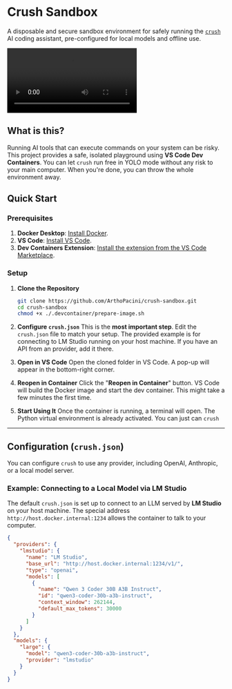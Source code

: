 
# Crush Sandbox

A disposable and secure sandbox environment for safely running the [`crush`](https://github.com/charmbracelet/crush) AI coding assistant, pre-configured for local models and offline use.

![](crush-sandbox.mp4)

## What is this?

Running AI tools that can execute commands on your system can be risky. This project provides a safe, isolated playground using **VS Code Dev Containers**. You can let `crush` run free in YOLO mode without any risk to your main computer. When you're done, you can throw the whole environment away.

## Quick Start

### Prerequisites

1.  **Docker Desktop**: [Install Docker](https://www.docker.com/products/docker-desktop/).
2.  **VS Code**: [Install VS Code](https://code.visualstudio.com/).
3.  **Dev Containers Extension**: [Install the extension from the VS Code Marketplace](https://marketplace.visualstudio.com/items?itemName=ms-vscode-remote.remote-containers).

### Setup

1.  **Clone the Repository**

    ```bash
    git clone https://github.com/ArthoPacini/crush-sandbox.git
    cd crush-sandbox
    chmod +x ./.devcontainer/prepare-image.sh
    ```

2.  **Configure `crush.json`**
    This is the **most important step**. Edit the `crush.json` file to match your setup. The provided example is for connecting to LM Studio running on your host machine. If you have an API from an provider, add it there.

3.  **Open in VS Code**
    Open the cloned folder in VS Code. A pop-up will appear in the bottom-right corner.

4.  **Reopen in Container**
    Click the "**Reopen in Container**" button. VS Code will build the Docker image and start the dev container. This might take a few minutes the first time.

5.  **Start Using It**
    Once the container is running, a terminal will open. The Python virtual environment is already activated. You can just can `crush`

-----

## Configuration (`crush.json`)

You can configure `crush` to use any provider, including OpenAI, Anthropic, or a local model server.

### Example: Connecting to a Local Model via LM Studio

The default `crush.json` is set up to connect to an LLM served by **LM Studio** on your host machine. The special address `http://host.docker.internal:1234` allows the container to talk to your computer.

```json
{
  "providers": {
    "lmstudio": {
      "name": "LM Studio",
      "base_url": "http://host.docker.internal:1234/v1/",
      "type": "openai",
      "models": [
        {
          "name": "Qwen 3 Coder 30B A3B Instruct",
          "id": "qwen3-coder-30b-a3b-instruct",
          "context_window": 262144,
          "default_max_tokens": 30000
        }
      ]
    }
  },
  "models": {
    "large": {
      "model": "qwen3-coder-30b-a3b-instruct",
      "provider": "lmstudio"
    }
  }
}
```
